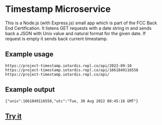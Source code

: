 # Timestamp Microservice

This is a Node.js (with Express.js) small app which is part of the FCC Back End Certification. 
It listens GET requests with a date string in and sends back a JSON with Unix value and natural format for the given date.
If request is empty it sends back current timestamp.

## Example usage

```
https://project-timestamp.iotardis.repl.co/api/2022-09-10
https://project-timestamp.iotardis.repl.co/api/1661849116558
https://project-timestamp.iotardis.repl.co/api/
```

## Example output

```
{"unix":1661849116558,"utc":"Tue, 30 Aug 2022 08:45:16 GMT"}
```

## [Try it](https://project-timestamp.iotardis.repl.co)
